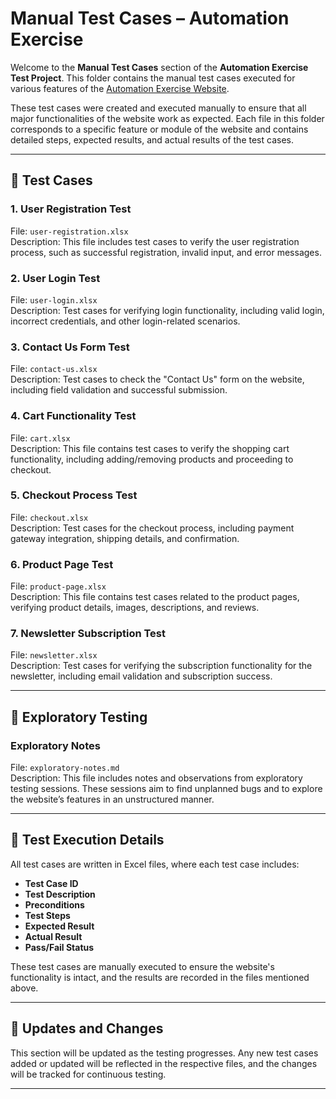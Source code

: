 # Manual Test Cases – Automation Exercise

Welcome to the **Manual Test Cases** section of the **Automation Exercise Test Project**. This folder contains the manual test cases executed for various features of the [Automation Exercise Website](https://automationexercise.com).

These test cases were created and executed manually to ensure that all major functionalities of the website work as expected. Each file in this folder corresponds to a specific feature or module of the website and contains detailed steps, expected results, and actual results of the test cases.

---

## 📂 Test Cases

### 1. **User Registration Test**
File: `user-registration.xlsx`  
Description: This file includes test cases to verify the user registration process, such as successful registration, invalid input, and error messages.

### 2. **User Login Test**
File: `user-login.xlsx`  
Description: Test cases for verifying login functionality, including valid login, incorrect credentials, and other login-related scenarios.

### 3. **Contact Us Form Test**
File: `contact-us.xlsx`  
Description: Test cases to check the "Contact Us" form on the website, including field validation and successful submission.

### 4. **Cart Functionality Test**
File: `cart.xlsx`  
Description: This file contains test cases to verify the shopping cart functionality, including adding/removing products and proceeding to checkout.

### 5. **Checkout Process Test**
File: `checkout.xlsx`  
Description: Test cases for the checkout process, including payment gateway integration, shipping details, and confirmation.

### 6. **Product Page Test**
File: `product-page.xlsx`  
Description: This file contains test cases related to the product pages, verifying product details, images, descriptions, and reviews.

### 7. **Newsletter Subscription Test**
File: `newsletter.xlsx`  
Description: Test cases for verifying the subscription functionality for the newsletter, including email validation and subscription success.

---

## 📌 Exploratory Testing

### **Exploratory Notes**
File: `exploratory-notes.md`  
Description: This file includes notes and observations from exploratory testing sessions. These sessions aim to find unplanned bugs and to explore the website’s features in an unstructured manner.

---

## 📑 Test Execution Details

All test cases are written in Excel files, where each test case includes:

- **Test Case ID**
- **Test Description**
- **Preconditions**
- **Test Steps**
- **Expected Result**
- **Actual Result**
- **Pass/Fail Status**

These test cases are manually executed to ensure the website's functionality is intact, and the results are recorded in the files mentioned above.

---

## 🔄 Updates and Changes

This section will be updated as the testing progresses. Any new test cases added or updated will be reflected in the respective files, and the changes will be tracked for continuous testing.

---
